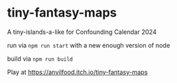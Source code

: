 # tiny-fantasy-maps
A tiny-islands-a-like for Confounding Calendar 2024

run via `npm run start` with a new enough version of node

build via `npm run build`

Play at https://anvilfood.itch.io/tiny-fantasy-maps
